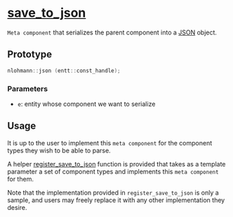 # [save_to_json](save_to_json.hpp)

`Meta component` that serializes the parent component into a [JSON](https://github.com/nlohmann/json) object. 

## Prototype

```cpp
nlohmann::json (entt::const_handle);
```

### Parameters

* `e`: entity whose component we want to serialize

## Usage

It is up to the user to implement this `meta component` for the component types they wish to be able to parse.

A helper [register_save_to_json](../helpers/meta/impl/register_save_to_json.md) function is provided that takes as a template parameter a set of component types and implements this `meta component` for them.

Note that the implementation provided in `register_save_to_json` is only a sample, and users may freely replace it with any other implementation they desire.

